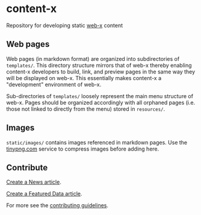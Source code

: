 # content-x
Repository for developing static [web-x](https://github.com/PASTAplus/web-x) content

## Web pages
Web pages (in markdown format) are organized into subdirectories of `templates/`. This directory structure mirrors that of web-x thereby enabling content-x developers to build, link, and preview pages in the same way they will be displayed on web-x. This essentially makes content-x a "development" environment of web-x.

Sub-directories of `templates/` loosely represent the main menu structure of web-x. Pages should be organized accordingly with all orphaned pages (i.e. those not linked to directly from the menu) stored in `resources/`.

## Images
`static/images/` contains images referenced in markdown pages. Use the [tinypng.com](https://tinypng.com/) service to compress images before adding here.

## Contribute

[Create a News article](https://github.com/PASTAplus/content-x/blob/main/CONTRIBUTING.md#create-a-news-article).

[Create a Featured Data article](https://github.com/PASTAplus/content-x/blob/main/CONTRIBUTING.md#create-a-featured-data-article).

For more see the [contributing guidelines](/CONTRIBUTING.md).
